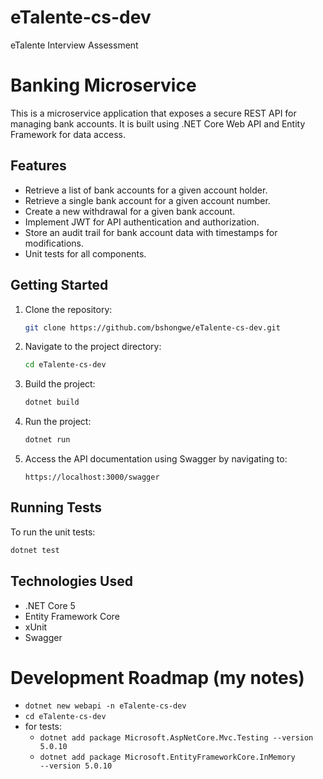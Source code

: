 # eTalente-cs-dev
eTalente Interview Assessment

# Banking Microservice

This is a microservice application that exposes a secure REST API for managing bank accounts. It is built using .NET Core Web API and Entity Framework for data access.

## Features

- Retrieve a list of bank accounts for a given account holder.
- Retrieve a single bank account for a given account number.
- Create a new withdrawal for a given bank account.
- Implement JWT for API authentication and authorization.
- Store an audit trail for bank account data with timestamps for modifications.
- Unit tests for all components.

## Getting Started

1. Clone the repository:

    ```bash
    git clone https://github.com/bshongwe/eTalente-cs-dev.git 
    ```

2. Navigate to the project directory:

    ```bash
    cd eTalente-cs-dev
    ```

3. Build the project:

    ```bash
    dotnet build
    ```

4. Run the project:

    ```bash
    dotnet run
    ```

5. Access the API documentation using Swagger by navigating to:

    ```
    https://localhost:3000/swagger
    ```

## Running Tests

To run the unit tests:

```bash
dotnet test
```

## Technologies Used

- .NET Core 5
- Entity Framework Core
- xUnit
- Swagger


# Development Roadmap (my notes)
-   <code>dotnet new webapi -n eTalente-cs-dev</code>
-   <code>cd eTalente-cs-dev</code>
-   for tests:
    -   <code>dotnet add package Microsoft.AspNetCore.Mvc.Testing --version 5.0.10</code>
    -   <code>dotnet add package Microsoft.EntityFrameworkCore.InMemory --version 5.0.10</code>

